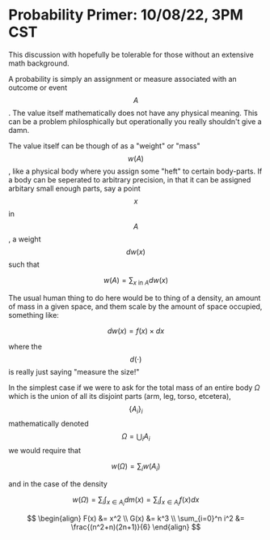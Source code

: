 # Probability Primer: 10/08/22, 3PM CST

This discussion with hopefully be tolerable for those without an extensive math background.

A probability is simply an assignment or measure associated with an outcome or event $$A$$ . The value itself mathematically does not have any physical meaning. This can be a problem philosphically but operationally you really shouldn't give a damn.

The value itself can be though of as a "weight" or "mass" $$w(A)$$ , like a physical body where you assign some "heft" to certain body-parts. If a body can be seperated to arbitrary precision, in that it can be assigned arbitary small enough parts, say a point $$x$$ in $$A$$ , a weight $$dw(x)$$ such that

$$w(A) = \sum_{x \text{ in } A} dw(x)$$

The usual human thing to do here would be to thing of a density, an amount of mass in a given space, and them scale by the amount of space occupied, something like:

$$dw(x) = f(x) \times dx$$

where the $$d(\cdot)$$ is really just saying "measure the size!"

In the simplest case if we were to ask for the total mass of an entire body $\Omega$ which is the union of all its disjoint parts (arm, leg, torso, etcetera), $$\{ A_i \}_i$$ mathematically denoted $$\Omega = \bigcup_i A_i$$ we would require that 

$$w(\Omega) = \sum_i w(A_i)$$

and in the case of the density

$$w(\Omega) = \sum_i \int_{x \in A_i} dm(x)  = \sum_i \int_{x \in A_i} f(x) dx$$

$$
\begin{align}
  F(x) &= x^2 \\
  G(x) &= k^3 \\
  \sum_{i=0}^n i^2 &= \frac{(n^2+n)(2n+1)}{6}
\end{align}
$$


